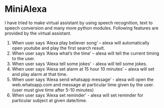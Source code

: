 # MiniAlexa

I have tried to make virtual assistant by using speech recognition, text to speech conversion and many more python modules. Following features are provided by the virtual assistant.

1)	When user says ‘Alexa play believer song’ – alexa will automatically open youtube and play the first search result.
2)	When user says ‘Alexa what’s the time’ – alexa will tell the current timing to the user.
3)  When user says 'Alexa tell some jokes' - alexa will tell some jokes.
4)  When user says ‘Alexa set alarm at 15 hour 10 minutes’ – alexa will set and play alarm at that time.
5)  When user says ‘Alexa send whatsapp message’ - alexa will open the web.whatsapp.com and message at particular time given by the user.(user must give time after 5-10 minutes)
6)  When user says ‘Alexa set reminder’ - alexa will set reminder for particular subject at given date/time.
